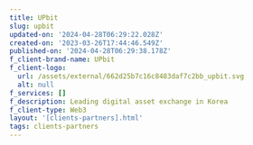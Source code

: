 ```yaml
---
title: UPbit
slug: upbit
updated-on: '2024-04-28T06:29:22.028Z'
created-on: '2023-03-26T17:44:46.549Z'
published-on: '2024-04-28T06:29:38.178Z'
f_client-brand-name: UPbit
f_client-logo:
  url: /assets/external/662d25b7c16c8483daf7c2bb_upbit.svg
  alt: null
f_services: []
f_description: Leading digital asset exchange in Korea
f_client-type: Web3
layout: '[clients-partners].html'
tags: clients-partners
---
```



